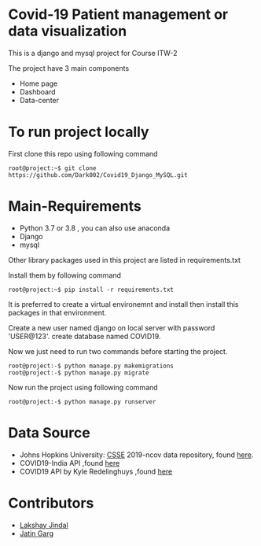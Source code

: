 # Covid-19 Patient management or data visualization 
This is a django and mysql project for Course ITW-2

The project have 3 main components
  - Home page
  - Dashboard
  - Data-center

# To run project locally
First clone this repo using following command
```console
root@project:~$ git clone https://github.com/Dark002/Covid19_Django_MySQL.git
```

# Main-Requirements
  - Python 3.7 or 3.8 , you can also use anaconda
  - Django
  - mysql 

Other library packages used in this project are listed in requirements.txt

Install them by following command
```console
root@project:~$ pip install -r requirements.txt
```
It is preferred to create a virtual environemnt and install then install this packages in that environment.

Create a new user named django on local server with password 'USER@123'.
create database named COVID19.

Now we just need to run two commands before starting the project.
```console
root@project:-$ python manage.py makemigrations
root@project:-$ python manage.py migrate
```
 Now run the project using following command
 
```console
root@project:-$ python manage.py runserver
```

# Data Source
- Johns Hopkins University: [CSSE](https://systems.jhu.edu/) 2019-ncov data repository, found [here](https://github.com/CSSEGISandData/COVID-19).
- COVID19-India API ,found [here](https://api.covid19india.org/)
- COVID19 API by Kyle Redelinghuys ,found [here](https://covid19api.com/)

# Contributors
 - [Lakshay Jindal](https://github.com/Dark002)
 - [Jatin Garg](https://github.com/rivalq)




